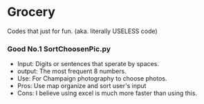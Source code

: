 # Grocery
Codes that just for fun. (aka. literally USELESS code)

### Good No.1 SortChoosenPic.py
- Input: Digits or sentences that sperate by spaces.
- output: The most frequent 8 numbers.
- Use: For Champaign photography to choose photos.
- Pros: Use map organize and sort user's input
- Cons: I believe using excel is much more faster than using this.
